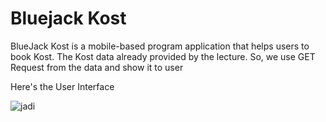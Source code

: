 # Bluejack Kost

BlueJack Kost is a mobile-based program application that helps users to book Kost. The Kost data already provided by the lecture. So, we use GET Request from the data and show it to user

Here's the User Interface 

![jadi](https://user-images.githubusercontent.com/46671469/99882538-b70e2f80-2c53-11eb-9c69-9843967fc3d4.png)

